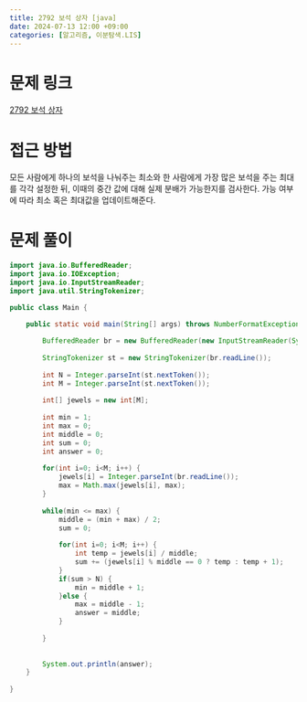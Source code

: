 ```yaml
---
title: 2792 보석 상자 [java]
date: 2024-07-13 12:00 +09:00
categories: [알고리즘, 이분탐색.LIS]
---
```

# 문제 링크
[2792 보석 상자](https://www.acmicpc.net/problem/2792)

# 접근 방법
모든 사람에게 하나의 보석을 나눠주는 최소와 한 사람에게 가장 많은 보석을 주는 최대를 각각 설정한 뒤, 이때의 중간 값에 대해 실제 분배가 가능한지를 검사한다. 가능 여부에 따라 최소 혹은 최대값을 업데이트해준다. 

# 문제 풀이
```java
import java.io.BufferedReader;
import java.io.IOException;
import java.io.InputStreamReader;
import java.util.StringTokenizer;

public class Main {

	public static void main(String[] args) throws NumberFormatException, IOException {
		
		BufferedReader br = new BufferedReader(new InputStreamReader(System.in));
		
		StringTokenizer st = new StringTokenizer(br.readLine());
		
		int N = Integer.parseInt(st.nextToken());
		int M = Integer.parseInt(st.nextToken());
		
		int[] jewels = new int[M];
		
		int min = 1;
		int max = 0;
		int middle = 0;
		int sum = 0;
		int answer = 0;
		
		for(int i=0; i<M; i++) {
			jewels[i] = Integer.parseInt(br.readLine());
			max = Math.max(jewels[i], max);
		}
		
		while(min <= max) {
			middle = (min + max) / 2; 
			sum = 0;
			
			for(int i=0; i<M; i++) {
				int temp = jewels[i] / middle;
				sum += (jewels[i] % middle == 0 ? temp : temp + 1); 
			}
			if(sum > N) {
				min = middle + 1;
			}else {
				max = middle - 1;
				answer = middle;
			}
			
		}
		
		
		System.out.println(answer);
	}
	
}


```
